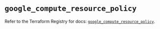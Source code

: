 # `google_compute_resource_policy`

Refer to the Terraform Registry for docs: [`google_compute_resource_policy`](https://registry.terraform.io/providers/hashicorp/google/5.12.0/docs/resources/compute_resource_policy).
